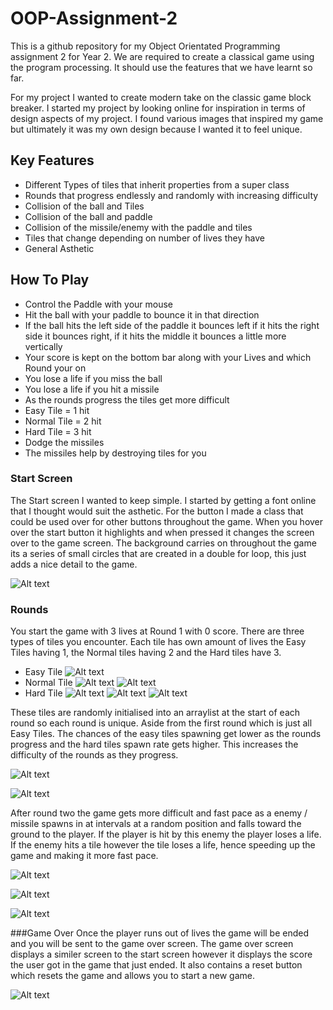 # OOP-Assignment-2
This is a github repository for my Object Orientated Programming assignment 2 for Year 2. We are required to create a classical game using the program processing. It should use the features that we have learnt so far.

For my project I wanted to create modern take on the classic game block breaker. I started my project by looking online for inspiration in terms of design aspects of my project. I found various images that inspired my game but ultimately it was my own design because I wanted it to feel unique.

## Key Features
- Different Types of tiles that inherit properties from a super class
- Rounds that progress endlessly and randomly with increasing difficulty
- Collision of the ball and Tiles
- Collision of the ball and paddle 
- Collision of the missile/enemy with the paddle and tiles
- Tiles that change depending on number of lives they have
- General Asthetic

How To Play
------
* Control the Paddle with your mouse
* Hit the ball with your paddle to bounce it in that direction
* If the ball hits the left side of the paddle it bounces left if it hits the right side it bounces right, if it hits the middle it bounces a little more vertically
* Your score is kept on the bottom bar along with your Lives and which Round your on
* You lose a life if you miss the ball
* You lose a life if you hit a missile 
* As the rounds progress the tiles get more difficult
* Easy Tile = 1 hit
* Normal Tile = 2 hit
* Hard Tile = 3 hit
* Dodge the missiles
* The missiles help by destroying tiles for you

### Start Screen
The Start screen I wanted to keep simple. I started by getting a font online that I thought would suit the asthetic. For the button I made a class that could be used over for other buttons throughout the game. When you hover over the start button it highlights and when pressed it changes the screen over to the game screen. The background carries on throughout the game its a series of small circles that are created in a double for loop, this just adds a nice detail to the game.

![Alt text](https://github.com/Superdizzy17/OOP-Assignment-2/blob/master/StartScreen.png "Start Screen")

### Rounds
You start the game with 3 lives at Round 1 with 0 score. There are three types of tiles you encounter. Each tile has own amount of lives the Easy Tiles having 1, the Normal tiles having 2 and the Hard tiles have 3.
- Easy Tile ![Alt text](https://github.com/Superdizzy17/OOP-Assignment-2/blob/master/EasyTile.png "Easy Tile")
- Normal Tile ![Alt text](https://github.com/Superdizzy17/OOP-Assignment-2/blob/master/NormalTileFull.png "Normal Tile Full Health") ![Alt text](https://github.com/Superdizzy17/OOP-Assignment-2/blob/master/NormalTile1.png "Normal Tile - 1 Health")
- Hard Tile ![Alt text](https://github.com/Superdizzy17/OOP-Assignment-2/blob/master/HardTileFull.png "Hard Tile Full Health") ![Alt text](https://github.com/Superdizzy17/OOP-Assignment-2/blob/master/HardTile2.png "Hard Tile - 1 Health") ![Alt text](https://github.com/Superdizzy17/OOP-Assignment-2/blob/master/HardTile3.png "Hard Tile 1 Health")

These tiles are randomly initialised into an arraylist at the start of each round so each round is unique. Aside from the first round which is just all Easy Tiles. The chances of the easy tiles spawning get lower as the rounds progress and the hard tiles spawn rate gets higher. This increases the difficulty of the rounds as they progress.

![Alt text](https://github.com/Superdizzy17/OOP-Assignment-2/blob/master/Round1.png "Round 1")

![Alt text](https://github.com/Superdizzy17/OOP-Assignment-2/blob/master/Round2.png "Round 2")

After round two the game gets more difficult and fast pace as a enemy / missile spawns in at intervals at a random position and falls toward the ground to the player. If the player is hit by this enemy the player loses a life. If the enemy hits a tile however the tile loses a life, hence speeding up the game and making it more fast pace. 

![Alt text](https://github.com/Superdizzy17/OOP-Assignment-2/blob/master/Round3.png "Round 3")

![Alt text](https://github.com/Superdizzy17/OOP-Assignment-2/blob/master/Round4.png "Round 4")

![Alt text](https://github.com/Superdizzy17/OOP-Assignment-2/blob/master/Round5.png "Round 5")

###Game Over
Once the player runs out of lives the game will be ended and you will be sent to the game over screen. The game over screen displays a similer screen to the start screen however it displays the score the user got in the game that just ended. It also contains a reset button which resets the game and allows you to start a new game.

![Alt text](https://github.com/Superdizzy17/OOP-Assignment-2/blob/master/GameOver.png "Game Over")

